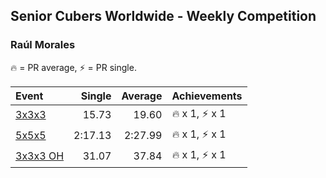 ## Senior Cubers Worldwide - Weekly Competition
### Raúl Morales

🔥 = PR average, ⚡ = PR single.

| Event | Single | Average | Achievements|
| :-- | --: | --: | :-- |
| [3x3x3](raul_morales/333.md) | 15.73 | 19.60 | <span style="white-space: nowrap">🔥 x 1, ⚡ x 1</span> |
| [5x5x5](raul_morales/555.md) | 2:17.13 | 2:27.99 | <span style="white-space: nowrap">🔥 x 1, ⚡ x 1</span> |
| [<span style="white-space: nowrap">3x3x3 OH</span>](raul_morales/333oh.md) | 31.07 | 37.84 | <span style="white-space: nowrap">🔥 x 1, ⚡ x 1</span> |

<!-- Global site tag (gtag.js) - Google Analytics -->
<script async src="https://www.googletagmanager.com/gtag/js?id=UA-86348435-3"></script>
<script>window.dataLayer = window.dataLayer || []; function gtag() {dataLayer.push(arguments);} gtag('js', new Date()); gtag('config', 'UA-86348435-3');</script>
